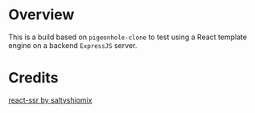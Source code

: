 # Overview

This is a build based on `pigeonhole-clone` to test using a React template engine on a backend `ExpressJS` server.

# Credits

[react-ssr by saltyshiomix](https://github.com/saltyshiomix/react-ssr)
